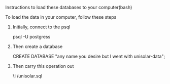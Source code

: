 Instructions to load these databases to your computer(bash)

To load the data in your computer, follow these steps
1. Initially, connect to the psql

   psql -U postgress

2. Then create a database

   CREATE DATABASE "any name you desire but I went with unisolar-data";

3. Then carry this operation out

   \i <path-to-the-sql-file>/unisolar.sql

